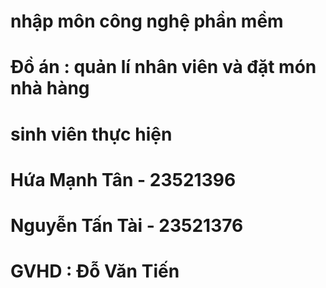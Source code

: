 # nhập môn công nghệ phần mềm 
# Đồ án : quản lí nhân viên và đặt món nhà hàng 
# sinh viên thực hiện 
# Hứa Mạnh Tân - 23521396 
# Nguyễn Tấn Tài - 23521376 
# GVHD : Đỗ Văn Tiến 
